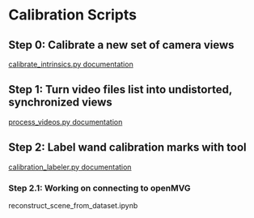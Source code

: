 # Calibration Scripts
## Step 0: Calibrate a new set of camera views
[calibrate_intrinsics.py documentation](https://www.notion.so/reify/Dataset-Preparation-0e5a10266dbd46eea3e8fe8836d5ecca#27d117311c6d460f97305dd871700d98)
## Step 1: Turn video files list into undistorted, synchronized views
[process_videos.py documentation](https://www.notion.so/reify/Dataset-Preparation-0e5a10266dbd46eea3e8fe8836d5ecca#62ad54b27c7d43cf82d2b137ff0f5cc8)
## Step 2: Label wand calibration marks with tool
[calibration_labeler.py documentation](https://www.notion.so/reify/Dataset-Preparation-0e5a10266dbd46eea3e8fe8836d5ecca#4cbb7538041e45bdbef8d8ea73317050)
### Step 2.1: Working on connecting to openMVG
reconstruct_scene_from_dataset.ipynb
